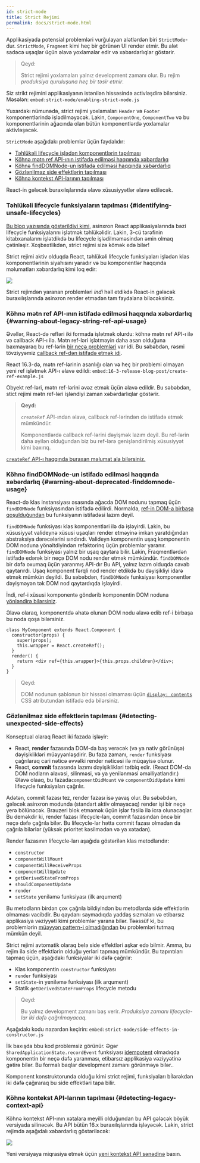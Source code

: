 ```yaml
---
id: strict-mode
title: Strict Rejimi
permalink: docs/strict-mode.html
---
```


Applikasiyada potensial problemləri vurğulayan alətlərdən biri `StrictMode`-dur. `StrictMode`, `Fragment` kimi heç bir görünən UI render etmir. Bu alət sadəcə uşaqlar üçün əlavə yoxlamalar edir və xəbərdarlıqlar göstərir.

> Qeyd:
>
> Strict rejimi yoxlamaları yalnız development zamanı olur. Bu rejim _produksiya quruluşuna heç bir təsir etmir_.

Siz strikt rejimini applikasiyanın istənilən hissəsində activləşdirə bilərsiniz. Məsələn:
`embed:strict-mode/enabling-strict-mode.js`

Yuxardakı nümunədə, strict rejimi yoxlamaları `Header` və `Footer` komponentlərində işlədilməyəcək. Lakin, `ComponentOne`, `ComponentTwo` və bu komponentlərinin ağacında olan bütün komponentlərdə yoxlamalar aktivləşəcək.

`StrictMode` aşağıdakı problemlər üçün faydalıdır:
* [Təhlükəli lifecycle işlədən komponentlərin tapılması](#identifying-unsafe-lifecycles)
* [Köhnə mətn ref API-ının istifadə edilməsi haqqında xəbərdarlıq](#warning-about-legacy-string-ref-api-usage)
* [Köhnə findDOMNode-un istifadə edilməsi haqqında xəbərdarlıq](#warning-about-deprecated-finddomnode-usage)
* [Gözlənilməz side effektlərin tapılması](#detecting-unexpected-side-effects)
* [Köhnə kontekst API-larının tapılması](#detecting-legacy-context-api)

React-in gələcək buraxılışlarında əlavə xüsusiyyətlər əlavə ediləcək.

### Təhlükəli lifecycle funksiyaların tapılması {#identifying-unsafe-lifecycles}

[Bu bloq yazısında göstərildiyi kimi](/blog/2018/03/27/update-on-async-rendering.html), asinxron React applikasiyalarında bəzi lifecycle funksiyalarını işlətmək təhlükəlidir. Lakin, 3-cü tərəfinin kitabxanalarını işlətdikdə bu lifecycle işlədilməməsindən əmin olmaq çətinləşir. Xoşbəxtlikdən, strict rejimi sizə kömək edə bilər!

Strict rejimi aktiv olduqda React, təhlükəli lifecycle funksiyaları işlədən klas komponentlərinin siyahısını yaradır və bu komponentlər haqqında məlumatları xəbərdarlıq kimi loq edir:

![](../images/blog/strict-mode-unsafe-lifecycles-warning.png)

Strict rejimdən yaranan problemləri _indi_ həll etdikdə React-in gələcək buraxılışlarında asinxron render etmədən tam faydalana biləcəksiniz.

### Köhnə mətn ref API-ının istifadə edilməsi haqqında xəbərdarlıq {#warning-about-legacy-string-ref-api-usage}

Əvəllər, React-də refləri iki formada işlətmək olurdu: köhnə mətn ref API-ı ilə və callback API-ı ilə. Mətn ref-ləri işlətməyin daha asan olduğuna baxmayaraq bu ref-lərin [bir neçə problemləri](https://github.com/facebook/react/issues/1373) var idi. Bu səbəbdən, rəsmi tövziyyəmiz [callback ref-dən istifadə etmək idi](/docs/refs-and-the-dom.html#legacy-api-string-refs).

React 16.3-də, mətn ref-lərinin asanlığı olan və heç bir problemi olmayan yeni ref işlətmək API-ı əlavə edildi:
`embed:16-3-release-blog-post/create-ref-example.js`

Obyekt ref-ləri, mətn ref-lərini əvəz etmək üçün əlavə edildir. Bu səbəbdən, stict rejimi mətn ref-ləri işləndiyi zaman xəbərdarlıqlar göstərir.

> **Qeyd:**
>
> `createRef` API-ından əlavə, callback ref-lərindən də istifadə etmək mümkündür.
>
> Komponentlərdə callback ref-lərini dəyişmək lazım deyil. Bu ref-lərin daha əyilən olduğundan biz bu ref-lərə genişləndirilmiş xüsusiyyət kimi baxırıq.

[`createRef` API-ı haqqında buraxan məlumat ala bilərsiniz.](/docs/refs-and-the-dom.html)

### Köhnə findDOMNode-un istifadə edilməsi haqqında xəbərdarlıq {#warning-about-deprecated-finddomnode-usage}

React-də klas instansiyası əsasında ağacda DOM nodunu tapmaq üçün `findDOMNode` funksiyasından istifadə edilirdi. Normalda, [ref-in DOM-a birbaşa qoşulduğundan](/docs/refs-and-the-dom.html#creating-refs) bu funksiyanın istifadəsi lazım deyil.

`findDOMNode` funksiyası klas komponentləri ilə də işləyirdi. Lakin, bu xüsusiyyət valideynə xüsusi uşaqları render etməyinə imkan yaratdığından abstraksiya dərəcələrini sındırıdı. Valideyn komponentin uşaq komponentin DOM noduna yönəltdiyindən refaktorinq üçün problemlər yaranır. `findDOMNode` funksiyası yalnız bir uşaq qaytara bilir. Lakin, Fraqmentlərdən istifadə edərək bir neçə DOM nodu render etmək mümkündür. `findDOMNode` bir dəfə oxumaq üçün yaranmış API-dır Bu API, yalnız lazım olduqda cavab qaytarırdı. Uşaq komponent fərqli nod render etdikdə bu dəyişikliyi idarə etmək mümkün deyildi. Bu səbəbdən, `findDOMNode` funksiyası komponentlər dəyişməyən tək DOM nod qaytardıqda işləyirdi.

İndi, ref-i xüsusi komponentə göndərib komponentin DOM noduna [yönləndirə bilərsiniz](/docs/forwarding-refs.html#forwarding-refs-to-dom-components).

Əlavə olaraq, komponentdə əhatə olunan DOM nodu əlavə edib ref-i birbaşa bu noda qoşa bilərsiniz.

```javascript{4,7}
class MyComponent extends React.Component {
  constructor(props) {
    super(props);
    this.wrapper = React.createRef();
  }
  render() {
    return <div ref={this.wrapper}>{this.props.children}</div>;
  }
}
```

> Qeyd:
>
> DOM nodunun şablonun bir hissəsi olmaması üçün [`display: contents`](https://developer.mozilla.org/en-US/docs/Web/CSS/display#display_contents) CSS atributundan istifadə edə bilərsiniz.

### Gözlənilməz side effektlərin tapılması {#detecting-unexpected-side-effects}

Konseptual olaraq React iki fazada işləyir:

* React, **render** fazasında DOM-da baş verəcək (və ya nativ görünüşə) dəyişiklikləri müəyyənləşdirir. Bu faza zamanı, `render` funksiyası çağrılaraq cari nəticə əvvəlki render nəticəsi ilə müqayisə olunur.
* React, **commit** fazasında lazımı dəyişiklikləri tətbiq edir. (React DOM-da DOM nodların əlavəsi, silinməsi, və ya yenilənməsi əməlliyatlarıdır.) Əlavə olaaq, bu fazada`componentDidMount` və `componentDidUpdate` kimi lifecycle funksiyaları çağrılır.

Adətən, commit fazası tez, render fazası isə yavaş olur. Bu səbəbdən, gələcək asinxron modunda (standart aktiv olmayacaq) render işi bir neçə yerə bölünəcək. Brauzeri blok etməmək üçün işlər fasilə ilə icra olunacaqlar. Bu deməkdir ki, render fazası lifecycle-ları, commit fazasından öncə bir neçə dəfə çağrıla bilər. Bu lifecycle-lar hətta commit fazası olmadan da çağrıla bilərlər (yüksək prioritet kəsilmədən və ya xətadan).

Render fazasının lifecycle-ları aşağıda göstərilən klas metodlarıdır:

* `constructor`
* `componentWillMount`
* `componentWillReceiveProps`
* `componentWillUpdate`
* `getDerivedStateFromProps`
* `shouldComponentUpdate`
* `render`
* `setState` yeniləmə funksiyası (ilk arqument)

Bu metodların birdən çox çağrıla bildiyindən bu metodlarda side effektlərin olmaması vacibdir. Bu qaydanı saymadıqda yaddaş sızmaları və etibarsız applikasiya vəziyyəti kimi problemlər yarana bilər. Təəssüf ki, bu problemlərin [müəyyən pattern-i olmadığından](https://en.wikipedia.org/wiki/Deterministic_algorithm) bu problemləri tutmaq mümkün deyil.

Strict rejimi avtomatik olaraq belə side effektləri aşkar edə bilmir. Amma, bu rejim ilə side effektlərin olduğu yerləri tapmaq mümkündür. Bu tapıntıları tapmaq üçün, aşağıdakı funksiyalar iki dəfə çağrılır:

* Klas komponentin `constructor` funksiyası
* `render` funksiyası
* `setState`-in yeniləmə funksiyası (ilk arqument)
* Statik `getDerivedStateFromProps` lifecycle metodu

> Qeyd:
>
> Bu yalnız development zamanı baş verir. _Produksiya zamanı lifecycle-lar iki dəfə çağrılmayacaq._

Aşağıdakı kodu nəzərdən keçirin:
`embed:strict-mode/side-effects-in-constructor.js`

İlk baxışda bbu kod problemsiz görünür. Əgər  `SharedApplicationState.recordEvent` funksiyası [idempotent](https://en.wikipedia.org/wiki/Idempotence#Computer_science_meaning) olmadıqda komponentin bir neçə dəfə yaranması, etibarsız applikasiya vəziyyətinə gətirə bilər. Bu formalı baqlar development zamanı görünməyə bilər..

Komponent konstruktorunda olduğu kimi strict rejimi, funksiyaları bİlərəkdən iki dəfə çağıraraq bu side effektləri tapa bilir.

### Köhnə kontekst API-larının tapılması {#detecting-legacy-context-api}

Köhnə kontekst API-ının xətalara meyilli olduğundan bu API gələcək böyük versiyada silinəcək. Bu API bütün 16.x buraxılışlarında işləyəcək. Lakin, strict rejimdə aşağıdalı xəbərdarlıq göstəriləcək:

![](../images/blog/warn-legacy-context-in-strict-mode.png)

Yeni versiyaya miqrasiya etmək üçün [yeni kontekst API sənədinə](/docs/context.html) baxın.
